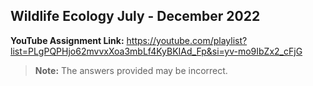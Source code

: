 ## Wildlife Ecology July - December 2022
**YouTube Assignment Link:** https://youtube.com/playlist?list=PLgPQPHjo62mvvxXoa3mbLf4KyBKIAd_Fp&si=yv-mo9IbZx2_cFjG

> **Note:** The answers provided may be incorrect.
